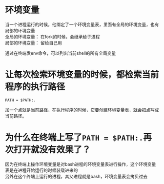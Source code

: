 # 环境变量
当一个进程运行的时候，他绑定了一个环境变量表，里面有全局的环境变量，也有局部的环境变量  
全局的环境变量： 在fork的时候，会继承给子进程  
局部的环境变量： 留给自己用  

通过在终端发env命令，可以列出当前shell的所有全局变量  

# 让每次检索环境变量的时候，都检索当前程序的执行路径
```
PATH = $PATH:.
```
加一个点就是当前路径，在执行程序的时候，它要创建环境变量表，就会把点写成当前路径。  
# 为什么在终端上写了`PATH = $PATH:.`再次打开就没有效果了？
因为在终端上操作环境变量是对bash进程的环境变量表进行操作，这个环境变量表是在进程开始运行的时候装载进来的  
另外在这个终端上运行的进程，其父进程就是bash，环境变量表会拷贝过去  
